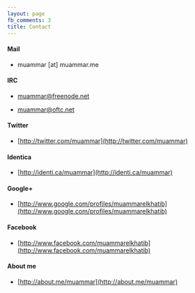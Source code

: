 ```yaml
---
layout: page
fb_comments: 3
title: Contact
---
```


#### Mail

- muammar [at] muammar.me

#### IRC

- muammar@freenode.net

- muammar@oftc.net

#### Twitter

- [http://twitter.com/muammar](http://twitter.com/muammar)

#### Identica

- [http://identi.ca/muammar](http://identi.ca/muammar)

#### Google+

- [http://www.google.com/profiles/muammarelkhatib](http://www.google.com/profiles/muammarelkhatib)

#### Facebook

- [http://www.facebook.com/muammarelkhatib](http://www.facebook.com/muammarelkhatib)

#### About me

- [http://about.me/muammar](http://about.me/muammar)
